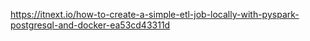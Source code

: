 https://itnext.io/how-to-create-a-simple-etl-job-locally-with-pyspark-postgresql-and-docker-ea53cd43311d